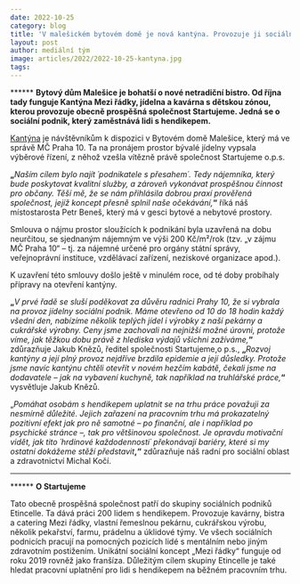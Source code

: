 ```yaml
---
date: 2022-10-25
category: blog
title: 'V malešickém bytovém domě je nová kantýna. Provozuje ji sociální podnik'
layout: post
author: mediální tým
image: articles/2022/2022-10-25-kantyna.jpg
tags:
---
```



****** **Bytový dům Malešice je bohatší o nové netradiční bistro. Od října tady funguje Kantýna Mezi řádky, jídelna a kavárna s dětskou zónou, kterou provozuje obecně prospěšná společnost Startujeme. Jedná se o sociální podnik, který zaměstnává lidi s hendikepem.**

[Kantýna](https://www.etincelle.cz/kavarny-a-bistra)  je návštěvníkům k dispozici v Bytovém domě Malešice, který má ve správě MČ Praha 10. Ta na pronájem prostor bývalé jídelny vypsala výběrové řízení, z něhož vzešla vítězně právě společnost Startujeme o.p.s.

**„**_Naším cílem bylo najít ´podnikatele s přesahem´. Tedy nájemníka, který bude poskytovat kvalitní služby, a zároveň vykonávat prospěšnou činnost pro občany. Těší mě, že se nám přihlásila dobrou praxí prověřená společnost, jejíž koncept přesně splnil naše očekávání,_**“**  říká náš místostarosta Petr Beneš, který má v gesci bytové a nebytové prostory.



Smlouva o nájmu prostor sloužících k podnikání byla uzavřená na dobu neurčitou, se sjednaným nájemným ve výši 200 Kč/m²/rok (tzv. „v zájmu MČ Praha 10“ – tj. za nájemné určené pro orgány státní správy, veřejnoprávní instituce, vzdělávací zařízení, neziskové organizace apod.).


K uzavření této smlouvy došlo ještě v minulém roce, od té doby probíhaly přípravy na otevření kantýny.

**„**_V prvé řadě se sluší poděkovat za důvěru radnici Prahy 10, že si vybrala na provoz jídelny sociální podnik. Máme otevřeno od 10 do 18 hodin každý všední den, nabízíme několik teplých jídel i výrobky z naší pekárny a cukrářské výrobny. Ceny jsme zachovali na nejnižší možné úrovni, protože víme, jak těžkou dobu právě z hlediska výdajů všichni zažíváme,_**“**  zdůrazňuje Jakub Knězů, ředitel společnosti Startujeme,o p.s.,  **„**_Rozvoj kantýny a její plný provoz nejdříve brzdila epidemie a její důsledky. Protože jsme navíc kantýnu chtěli otevřít v novém hezčím kabátě, čekali jsme na dodavatele – jak na vybavení kuchyně, tak například na truhlářské práce,_**“**  vysvětluje Jakub Knězů.

„_Pomáhat osobám s hendikepem uplatnit se na trhu práce považuji za nesmírně důležité. Jejich zařazení na pracovním trhu má prokazatelný pozitivní efekt jak pro ně samotné – po finanční, ale i například po psychické stránce –, tak pro většinovou společnost. Je opravdu motivační vidět, jak tito ´hrdinové každodennosti´ překonávají bariéry, které si my ostatní dokážeme stěží představit_**,“**  zdůrazňuje náš radní pro sociální oblast a zdravotnictví Michal Kočí.





----------

****** **O Startujeme**

Tato obecně prospěšná společnost patří do skupiny sociálních podniků Etincelle. Ta dává práci 200 lidem s hendikepem. Provozuje kavárny, bistra a catering Mezi řádky, vlastní řemeslnou pekárnu, cukrářskou výrobu, několik pekařství, farmu, prádelnu a úklidové týmy. Ve všech sociálních podnicích pracují na pomocných pozicích lidé s mentálním nebo jiným zdravotním postižením. Unikátní sociální koncept „Mezi řádky“ funguje od roku 2019 rovněž jako franšíza. Důležitým cílem skupiny Etincelle je také hledat pracovní uplatnění pro lidi s hendikepem na běžném pracovním trhu.
